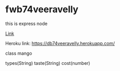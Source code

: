 # fwb74veeravelly
this is express node

[Link](https://fwb74veeravelly.herokuapp.com/)

Heroku link: https://db74veeravelly.herokuapp.com/

class mango 

types(String) 
taste(String) 
cost(number)
